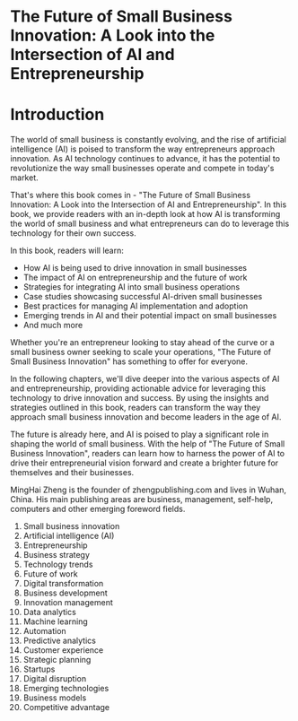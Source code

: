 # The Future of Small Business Innovation: A Look into the Intersection of AI and Entrepreneurship

# Introduction

The world of small business is constantly evolving, and the rise of artificial intelligence (AI) is poised to transform the way entrepreneurs approach innovation. As AI technology continues to advance, it has the potential to revolutionize the way small businesses operate and compete in today's market.

That's where this book comes in - "The Future of Small Business Innovation: A Look into the Intersection of AI and Entrepreneurship". In this book, we provide readers with an in-depth look at how AI is transforming the world of small business and what entrepreneurs can do to leverage this technology for their own success.

In this book, readers will learn:

* How AI is being used to drive innovation in small businesses
* The impact of AI on entrepreneurship and the future of work
* Strategies for integrating AI into small business operations
* Case studies showcasing successful AI-driven small businesses
* Best practices for managing AI implementation and adoption
* Emerging trends in AI and their potential impact on small businesses
* And much more

Whether you're an entrepreneur looking to stay ahead of the curve or a small business owner seeking to scale your operations, "The Future of Small Business Innovation" has something to offer for everyone.

In the following chapters, we'll dive deeper into the various aspects of AI and entrepreneurship, providing actionable advice for leveraging this technology to drive innovation and success. By using the insights and strategies outlined in this book, readers can transform the way they approach small business innovation and become leaders in the age of AI.

The future is already here, and AI is poised to play a significant role in shaping the world of small business. With the help of "The Future of Small Business Innovation", readers can learn how to harness the power of AI to drive their entrepreneurial vision forward and create a brighter future for themselves and their businesses.

MingHai Zheng is the founder of zhengpublishing.com and lives in Wuhan, China. His main publishing areas are business, management, self-help, computers and other emerging foreword fields.



1. Small business innovation
2. Artificial intelligence (AI)
3. Entrepreneurship
4. Business strategy
5. Technology trends
6. Future of work
7. Digital transformation
8. Business development
9. Innovation management
10. Data analytics
11. Machine learning
12. Automation
13. Predictive analytics
14. Customer experience
15. Strategic planning
16. Startups
17. Digital disruption
18. Emerging technologies
19. Business models
20. Competitive advantage

